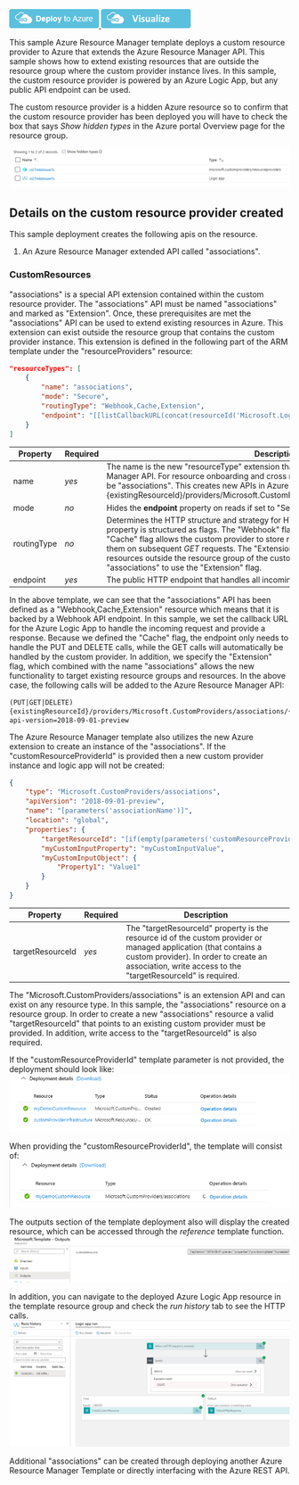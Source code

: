 <a href="https://portal.azure.com/#create/Microsoft.Template/uri/https%3A%2F%2Fraw.githubusercontent.com%2Fjjbfour%2Fazure-quickstart-templates%2Fmaster%2F201-custom-rp-create-ticket-in-deployment%2Fazuredeploy.json" target="_blank">
    <img src="https://raw.githubusercontent.com/Azure/azure-quickstart-templates/master/1-CONTRIBUTION-GUIDE/images/deploytoazure.png"/>
</a>
<a href="http://armviz.io/#/?load=https%3A%2F%2Fraw.githubusercontent.com%2Fjjbfour%2Fazure-quickstart-templates%2Fmaster%2F201-custom-rp-create-ticket-in-deployment%2Fazuredeploy.json" target="_blank">
    <img src="https://raw.githubusercontent.com/Azure/azure-quickstart-templates/master/1-CONTRIBUTION-GUIDE/images/visualizebutton.png"/>
</a>

This sample Azure Resource Manager template deploys a custom resource provider to Azure that extends the Azure Resource Manager API. This sample shows how to extend existing resources that are outside the resource group where the custom provider instance lives. In this sample, the custom resource provider is powered by an Azure Logic App, but any public API endpoint can be used.

The custom resource provider is a hidden Azure resource so to confirm that the custom resource provider has been deployed you will have to check the box that says *Show hidden types* in the Azure portal Overview page for the resource group.

![](images/showhidden.png)

## Details on the custom resource provider created

This sample deployment creates the following apis on the resource.

1) An Azure Resource Manager extended API called "associations".

### CustomResources

"associations" is a special API extension contained within the custom resource provider. The "associations" API must be named "associations" and marked as "Extension". Once, these prerequisites are met the "associations" API can be used to extend existing resources in Azure. This extension can exist outside the resource group that contains the custom provider instance. This extension is defined in the following part of the ARM template under the "resourceProviders" resource:

```json
"resourceTypes": [
    {
        "name": "associations",
        "mode": "Secure",
        "routingType": "Webhook,Cache,Extension",
        "endpoint": "[[listCallbackURL(concat(resourceId('Microsoft.Logic/workflows', parameters('logicAppName')), '/triggers/CustomProviderWebhook'), '2017-07-01').value]"
    }
]
```

| Property | Required | Description |
|---|---|---|
| name | *yes* | The name is the new "resourceType" extension that is added to the Azure Resource Manager API. For resource onboarding and cross resource group extension, the name must be "associations". This creates new APIs in Azure off any resource type. Example: {existingResourceId}/providers/Microsoft.CustomProviders/**associations**/{associationName} |
| mode | *no* | Hides the **endpoint** property on reads if set to "Secure". |
| routingType | *no* | Determines the HTTP structure and strategy for HTTP requests to the **endpoint**. The property is structured as flags. The "Webhook" flag changes all requests to *POST*. The "Cache" flag allows the custom provider to store request responses and automatically return them on subsequent *GET* requests. The "Extension" flag allows this type to extend existing resources outside the resource group of the custom provider. The name must be set to "associations" to use the "Extension" flag. |
| endpoint | *yes* | The public HTTP endpoint that handles all incoming reuqests. |

In the above template, we can see that the "associations" API has been defined as a "Webhook,Cache,Extension" resource which means that it is backed by a Webhook API endpoint. In this sample, we set the callback URL for the Azure Logic App to handle the incoming request and provide a response. Because we defined the "Cache" flag, the endpoint only needs to handle the PUT and DELETE calls, while the GET calls will automatically be handled by the custom provider. In addition, we specify the "Extension" flag, which combined with the name "associations" allows the new functionality to target existing resource groups and resources. In the above case, the following calls will be added to the Azure Resource Manager API:

```
(PUT|GET|DELETE) {existingResourceId}/providers/Microsoft.CustomProviders/associations/{associationName}?api-version=2018-09-01-preview
```

The Azure Resource Manager template also utilizes the new Azure extension to create an instance of the "associations". If the "customResourceProviderId" is provided then a new custom provider instance and logic app will not be created:

```json
{
    "type": "Microsoft.CustomProviders/associations",
    "apiVersion": "2018-09-01-preview",
    "name": "[parameters('associationName')]",
    "location": "global",
    "properties": {
        "targetResourceId": "[if(empty(parameters('customResourceProviderId')), reference('customProviderInfrastructureTemplate').outputs.customProviderResourceId.value, parameters('customResourceProviderId'))]",
        "myCustomInputProperty": "myCustomInputValue",
        "myCustomInputObject": {
            "Property1": "Value1"
        }
    }
}
```

| Property | Required | Description |
|---|---|---|
| targetResourceId | *yes* | The "targetResourceId" property is the resource id of the custom provider or managed application (that contains a custom provider). In order to create an association, write access to the "targetResourceId" is required. |

The "Microsoft.CustomProviders/associations" is an extension API and can exist on any resource type. In this sample, the "associations" resource on a resource group. In order to create a new "associations" resource a valid "targetResourceId" that points to an existing custom provider must be provided. In addition, write access to the "targetResourceId" is also required.

If the "customResourceProviderId" template parameter is not provided, the deployment should look like:
![](images/createdcustomprovider.PNG)

When providing the "customResourceProviderId", the template will consist of:
![](images/createdassociationresource.PNG)

The outputs section of the template deployment also will display the created resource, which can be accessed through the *reference* template function.
![](images/customresourcetemplateoutput.png)

In addition, you can navigate to the deployed Azure Logic App resource in the template resource group and check the *run history* tab to see the HTTP calls.
![](images/logicapprun.png)

Additional "associations" can be created through deploying another Azure Resource Manager Template or directly interfacing with the Azure REST API.